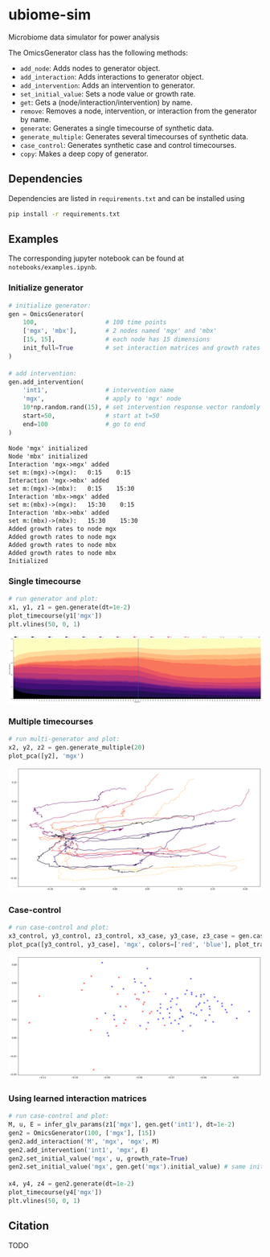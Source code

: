 # ubiome-sim
Microbiome data simulator for power analysis

<!-- generator schematic goes here -->
<!-- example synthetic data goes here -->

The OmicsGenerator class has the following methods:
* `add_node`: Adds nodes to generator object.
* `add_interaction`: Adds interactions to generator object.
* `add_intervention`:  Adds an intervention to generator.
* `set_initial_value`: Sets a node value or growth rate.
* `get`: Gets a (node/interaction/intervention) by name.
* `remove`: Removes a node, intervention, or interaction from the generator by name.
* `generate`: Generates a single timecourse of synthetic data.
* `generate_multiple`: Generates several timecourses of synthetic data.
* `case_control`: Generates synthetic case and control timecourses.
* `copy`: Makes a deep copy of generator.

## Dependencies
Dependencies are listed in `requirements.txt` and can be installed using
```bash
pip install -r requirements.txt
```

## Examples
The corresponding jupyter notebook can be found at `notebooks/examples.ipynb`.

### Initialize generator
```python
# initialize generator:
gen = OmicsGenerator(
    100,                   # 100 time points
    ['mgx', 'mbx'],        # 2 nodes named 'mgx' and 'mbx'
    [15, 15],              # each node has 15 dimensions
    init_full=True         # set interaction matrices and growth rates randomly
)

# add intervention:
gen.add_intervention(
    'int1',                # intervention name
    'mgx',                 # apply to 'mgx' node
    10*np.random.rand(15), # set intervention response vector randomly
    start=50,              # start at t=50
    end=100                # go to end
)

```
```
Node 'mgx' initialized
Node 'mbx' initialized
Interaction 'mgx->mgx' added
set m:(mgx)->(mgx):   0:15    0:15
Interaction 'mgx->mbx' added
set m:(mgx)->(mbx):   0:15    15:30
Interaction 'mbx->mgx' added
set m:(mbx)->(mgx):   15:30    0:15
Interaction 'mbx->mbx' added
set m:(mbx)->(mbx):   15:30    15:30
Added growth rates to node mgx
Added growth rates to node mgx
Added growth rates to node mbx
Added growth rates to node mbx
Initialized
```

### Single timecourse
```python
# run generator and plot:
x1, y1, z1 = gen.generate(dt=1e-2)
plot_timecourse(y1['mgx'])
plt.vlines(50, 0, 1)
```
![Single timecourse](./img/ex1.png)

### Multiple timecourses
```python
# run multi-generator and plot:
x2, y2, z2 = gen.generate_multiple(20)
plot_pca([y2], 'mgx')
```
![Multiple timecourses](./img/ex2.png)

### Case-control
```python
# run case-control and plot:
x3_control, y3_control, z3_control, x3_case, y3_case, z3_case = gen.case_control(100, .75, 'mgx', 1)
plot_pca([y3_control, y3_case], 'mgx', colors=['red', 'blue'], plot_trajectories=False)
```
![Case-control](./img/ex3.png)

### Using learned interaction matrices
```python
# run case-control and plot:
M, u, E = infer_glv_params(z1['mgx'], gen.get('int1'), dt=1e-2)
gen2 = OmicsGenerator(100, ['mgx'], [15])
gen2.add_interaction('M', 'mgx', 'mgx', M)
gen2.add_intervention('int1', 'mgx', E)
gen2.set_initial_value('mgx', u, growth_rate=True)
gen2.set_initial_value('mgx', gen.get('mgx').initial_value) # same init. abundances as gen 1

x4, y4, z4 = gen2.generate(dt=1e-2)
plot_timecourse(y4['mgx'])
plt.vlines(50, 0, 1)
```


## Citation
TODO